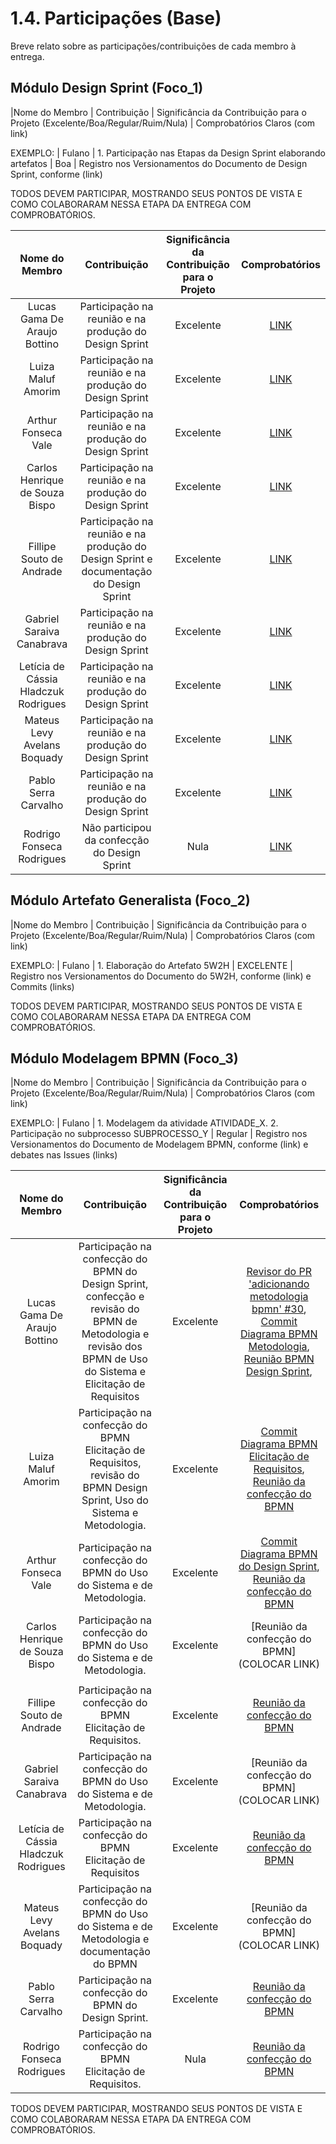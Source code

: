 # 1.4. Participações (Base)

Breve relato sobre as participações/contribuições de cada membro à entrega.

## Módulo Design Sprint (Foco_1)

|Nome do Membro | Contribuição | Significância da Contribuição para o Projeto (Excelente/Boa/Regular/Ruim/Nula) | Comprobatórios Claros (com link)

EXEMPLO:
| Fulano | 1. Participação nas Etapas da Design Sprint elaborando artefatos | Boa | Registro nos Versionamentos do Documento de Design Sprint, conforme (link)

TODOS DEVEM PARTICIPAR, MOSTRANDO SEUS PONTOS DE VISTA E COMO COLABORARAM NESSA ETAPA DA ENTREGA COM COMPROBATÓRIOS.

|            Nome do Membro            |                                      Contribuição                                      | Significância da Contribuição para o Projeto |                   Comprobatórios                    |
| :----------------------------------: | :------------------------------------------------------------------------------------: | :------------------------------------------: | :-------------------------------------------------: |
|     Lucas Gama De Araujo Bottino     |                 Participação na reunião e na produção do Design Sprint                 |                  Excelente                   | [LINK](https://www.youtube.com/watch?v=fR64k5AaB44) |
|          Luiza Maluf Amorim          |                 Participação na reunião e na produção do Design Sprint                 |                  Excelente                   | [LINK](https://www.youtube.com/watch?v=fR64k5AaB44) |
|         Arthur Fonseca Vale          |                 Participação na reunião e na produção do Design Sprint                 |                  Excelente                   | [LINK](https://www.youtube.com/watch?v=fR64k5AaB44) |
|    Carlos Henrique de Souza Bispo    |                 Participação na reunião e na produção do Design Sprint                 |                  Excelente                   | [LINK](https://www.youtube.com/watch?v=fR64k5AaB44) |
|       Fillipe Souto de Andrade       | Participação na reunião e na produção do Design Sprint e documentação do Design Sprint |                  Excelente                   | [LINK](https://www.youtube.com/watch?v=fR64k5AaB44) |
|      Gabriel Saraiva Canabrava       |                 Participação na reunião e na produção do Design Sprint                 |                  Excelente                   | [LINK](https://www.youtube.com/watch?v=fR64k5AaB44) |
| Letícia de Cássia Hladczuk Rodrigues |                 Participação na reunião e na produção do Design Sprint                 |                  Excelente                   | [LINK](https://www.youtube.com/watch?v=fR64k5AaB44) |
|     Mateus Levy Avelans Boquady      |                 Participação na reunião e na produção do Design Sprint                 |                  Excelente                   | [LINK](https://www.youtube.com/watch?v=fR64k5AaB44) |
|         Pablo Serra Carvalho         |                 Participação na reunião e na produção do Design Sprint                 |                  Excelente                   | [LINK](https://www.youtube.com/watch?v=fR64k5AaB44) |
|      Rodrigo Fonseca Rodrigues       |                      Não participou da confecção do Design Sprint                      |                     Nula                     | [LINK](https://www.youtube.com/watch?v=fR64k5AaB44) |

## Módulo Artefato Generalista (Foco_2)

|Nome do Membro | Contribuição | Significância da Contribuição para o Projeto (Excelente/Boa/Regular/Ruim/Nula) | Comprobatórios Claros (com link)

EXEMPLO:
| Fulano | 1. Elaboração do Artefato 5W2H | EXCELENTE | Registro nos Versionamentos do Documento do 5W2H, conforme (link) e Commits (links)

TODOS DEVEM PARTICIPAR, MOSTRANDO SEUS PONTOS DE VISTA E COMO COLABORARAM NESSA ETAPA DA ENTREGA COM COMPROBATÓRIOS.

## Módulo Modelagem BPMN (Foco_3)

|Nome do Membro | Contribuição | Significância da Contribuição para o Projeto (Excelente/Boa/Regular/Ruim/Nula) | Comprobatórios Claros (com link)

EXEMPLO:
| Fulano | 1. Modelagem da atividade ATIVIDADE_X. 2. Participação no subprocesso SUBPROCESSO_Y | Regular | Registro nos Versionamentos do Documento de Modelagem BPMN, conforme (link) e debates nas Issues (links)

|            Nome do Membro            |                                                                          Contribuição                                                                          | Significância da Contribuição para o Projeto |                                                                                                                                                                                       Comprobatórios                                                                                                                                                                                       |
| :----------------------------------: | :------------------------------------------------------------------------------------------------------------------------------------------------------------: | :------------------------------------------: | :----------------------------------------------------------------------------------------------------------------------------------------------------------------------------------------------------------------------------------------------------------------------------------------------------------------------------------------------------------------------------------------: |
|     Lucas Gama De Araujo Bottino     | Participação na confecção do BPMN do Design Sprint, confecção e revisão do BPMN de Metodologia e revisão dos BPMN de Uso do Sistema e Elicitação de Requisitos |                  Excelente                   | [Revisor do PR 'adicionando metodologia bpmn' #30](https://github.com/UnBArqDsw2025-1-Turma01/2025.1-T01-_G3_EuMeAmo_Entrega_01/pull/30), [Commit Diagrama BPMN Metodologia](https://github.com/UnBArqDsw2025-1-Turma01/2025.1-T01-_G3_EuMeAmo_Entrega_01/pull/30/commits/9bda33f007c70325fcf239393167a59ac4ce7765), [Reunião BPMN Design Sprint](Projeto/Iniciativas%20Extras/ata_07.md), |
|          Luiza Maluf Amorim          |                    Participação na confecção do BPMN Elicitação de Requisitos, revisão do BPMN Design Sprint, Uso do Sistema e Metodologia.                    |                  Excelente                   |                                                            [Commit Diagrama BPMN Elicitação de Requisitos](https://github.com/UnBArqDsw2025-1-Turma01/2025.1-T01-_G3_EuMeAmo_Entrega_01/pull/25/commits/569ce8af00e341e427ea011fa3ecd6f0a15290a1), [Reunião da confecção do BPMN](https://www.youtube.com/watch?v=033lENt9pqk)                                                             |
|         Arthur Fonseca Vale          |                                             Participação na confecção do BPMN do Uso do Sistema e de Metodologia.                                              |                  Excelente                   |                                                                   [Commit Diagrama BPMN do Design Sprint](https://github.com/UnBArqDsw2025-1-Turma01/2025.1-T01-_G3_EuMeAmo_Entrega_01/pull/24/commits/45d87a2ecdb7e114a8a03f9a6161c24b033df6b2), [Reunião da confecção do BPMN](Projeto/Iniciativas%20Extras/ata_01.md)                                                                   |
|    Carlos Henrique de Souza Bispo    |                                             Participação na confecção do BPMN do Uso do Sistema e de Metodologia.                                              |                  Excelente                   |                                                                                                                                                                        [Reunião da confecção do BPMN](COLOCAR LINK)                                                                                                                                                                        |
|                                      |
|       Fillipe Souto de Andrade       |                                                  Participação na confecção do BPMN Elicitação de Requisitos.                                                   |                  Excelente                   |                                                                                                                                                        [Reunião da confecção do BPMN](https://www.youtube.com/watch?v=033lENt9pqk)                                                                                                                                                         |
|      Gabriel Saraiva Canabrava       |                                             Participação na confecção do BPMN do Uso do Sistema e de Metodologia.                                              |                  Excelente                   |                                                                                                                                                                        [Reunião da confecção do BPMN](COLOCAR LINK)                                                                                                                                                                        |
| Letícia de Cássia Hladczuk Rodrigues |                                                   Participação na confecção do BPMN Elicitação de Requisitos                                                   |                  Excelente                   |                                                                                                                                                        [Reunião da confecção do BPMN](https://www.youtube.com/watch?v=033lENt9pqk)                                                                                                                                                         |
|     Mateus Levy Avelans Boquady      |                                  Participação na confecção do BPMN do Uso do Sistema e de Metodologia e documentação do BPMN                                   |                  Excelente                   |                                                                                                                                                                        [Reunião da confecção do BPMN](COLOCAR LINK)                                                                                                                                                                        |
|         Pablo Serra Carvalho         |                                                      Participação na confecção do BPMN do Design Sprint.                                                       |                  Excelente                   |                                                                                                                                                           [Reunião da confecção do BPMN](Projeto/Iniciativas%20Extras/ata_01.md)                                                                                                                                                           |
|      Rodrigo Fonseca Rodrigues       |                                                  Participação na confecção do BPMN Elicitação de Requisitos.                                                   |                     Nula                     |                                                                                                                                                        [Reunião da confecção do BPMN](https://www.youtube.com/watch?v=033lENt9pqk)                                                                                                                                                         |

TODOS DEVEM PARTICIPAR, MOSTRANDO SEUS PONTOS DE VISTA E COMO COLABORARAM NESSA ETAPA DA ENTREGA COM COMPROBATÓRIOS.
